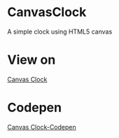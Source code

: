 # CanvasClock
A simple clock using HTML5 canvas

# View on
<a href="https://ganeshmkumar.github.io/CanvasClock">Canvas Clock</a>

# Codepen
<a href="https://codepen.io/ganeshkumarm/pen/MobJdo">Canvas Clock-Codepen</a>
